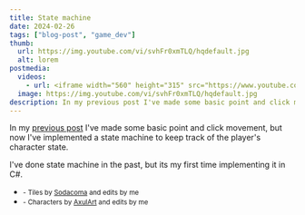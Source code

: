 ```yaml
---
title: State machine
date: 2024-02-26
tags: ["blog-post", "game_dev"]
thumb:
  url: https://img.youtube.com/vi/svhFr0xmTLQ/hqdefault.jpg
  alt: lorem
postmedia:
  videos:
    - url: <iframe width="560" height="315" src="https://www.youtube.com/embed/svhFr0xmTLQ?si=ZeWx7lRKVW48aC3A" title="YouTube video player" frameborder="0" allow="accelerometer; autoplay; clipboard-write; encrypted-media; gyroscope; picture-in-picture; web-share" referrerpolicy="strict-origin-when-cross-origin" allowfullscreen></iframe>
  image: https://img.youtube.com/vi/svhFr0xmTLQ/hqdefault.jpg
description: In my previous post I've made some basic point and click movement, but now I've implemented a state machine to keep track of the player's character state.
---
```


In my [previous post](/25-04-2024-point-and-click) I've made some basic point and click movement, but now I've implemented a state machine to keep track of the player's character state.

I've done state machine in the past, but its my first time implementing it in C#.

<ul class="list-unstyled">
  <li>
    <small>- Tiles by <a href="https://sodacoma.itch.io/awakening-complete-tileset">Sodacoma</a> and edits by me</small>
  </li>
  <li>
    <small>- Characters by <a href="https://axulart.itch.io/small-8-direction-characters">AxulArt</a> and edits by me</small>
  </li>
</ul>
